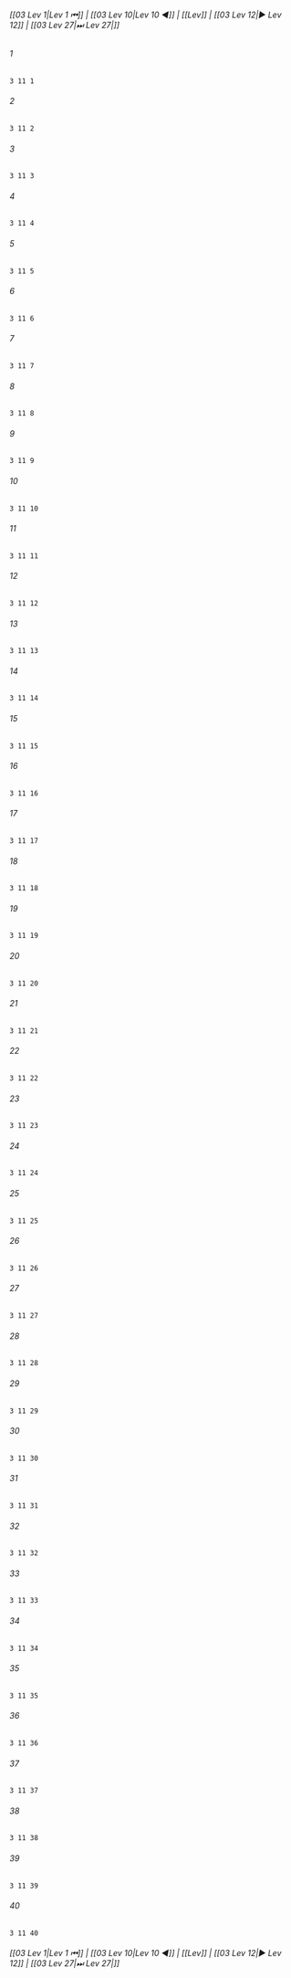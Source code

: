 
###### [[03 Lev 1|Lev 1 ⏮]] | [[03 Lev 10|Lev 10 ◀]] | [[Lev]] | [[03 Lev 12|▶ Lev 12]] | [[03 Lev 27|⏭ Lev 27|]]

###### 1
``` verse
3 11 1 
```
###### 2
``` verse
3 11 2 
```
###### 3
``` verse
3 11 3 
```
###### 4
``` verse
3 11 4 
```
###### 5
``` verse
3 11 5 
```
###### 6
``` verse
3 11 6 
```
###### 7
``` verse
3 11 7 
```
###### 8
``` verse
3 11 8 
```
###### 9
``` verse
3 11 9 
```
###### 10
``` verse
3 11 10 
```
###### 11
``` verse
3 11 11 
```
###### 12
``` verse
3 11 12 
```
###### 13
``` verse
3 11 13 
```
###### 14
``` verse
3 11 14 
```
###### 15
``` verse
3 11 15 
```
###### 16
``` verse
3 11 16 
```
###### 17
``` verse
3 11 17 
```
###### 18
``` verse
3 11 18 
```
###### 19
``` verse
3 11 19 
```
###### 20
``` verse
3 11 20 
```
###### 21
``` verse
3 11 21 
```
###### 22
``` verse
3 11 22 
```
###### 23
``` verse
3 11 23 
```
###### 24
``` verse
3 11 24 
```
###### 25
``` verse
3 11 25 
```
###### 26
``` verse
3 11 26 
```
###### 27
``` verse
3 11 27 
```
###### 28
``` verse
3 11 28 
```
###### 29
``` verse
3 11 29 
```
###### 30
``` verse
3 11 30 
```
###### 31
``` verse
3 11 31 
```
###### 32
``` verse
3 11 32 
```
###### 33
``` verse
3 11 33 
```
###### 34
``` verse
3 11 34 
```
###### 35
``` verse
3 11 35 
```
###### 36
``` verse
3 11 36 
```
###### 37
``` verse
3 11 37 
```
###### 38
``` verse
3 11 38 
```
###### 39
``` verse
3 11 39 
```
###### 40
``` verse
3 11 40 
```

###### [[03 Lev 1|Lev 1 ⏮]] | [[03 Lev 10|Lev 10 ◀]] | [[Lev]] | [[03 Lev 12|▶ Lev 12]] | [[03 Lev 27|⏭ Lev 27|]]

